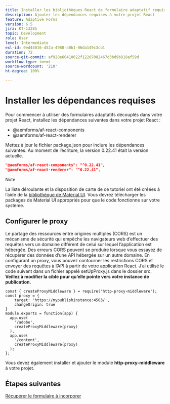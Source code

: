 ```yaml
---
title: Installer les bibliothèques React de formulaire adaptatif requises
description: Ajouter les dépendances requises à votre projet React
feature: Adaptive Forms
version: 6.5
jira: KT-13285
topic: Development
role: User
level: Intermediate
exl-id: 0ed44016-d52a-4980-a0b1-06da149c3cb1
duration: 72
source-git-commit: af928e60410022f12207082467d3bd9b818af59d
workflow-type: tm+mt
source-wordcount: '210'
ht-degree: 100%

---
```


# Installer les dépendances requises

Pour commencer à utiliser des formulaires adaptatifs découplés dans votre projet React, installez les dépendances suivantes dans votre projet React :

* @aemforms/af-react-components
* @aemforms/af-react-renderer

Mettez à jour le fichier package.json pour inclure les dépendances suivantes. Au moment de l’écriture, la version 0.22.41 était la version actuelle.

```json
"@aemforms/af-react-components": "^0.22.41",
"@aemforms/af-react-renderer": "^0.22.41",
```

>[!NOTE]
>
>La liste déroulante et la disposition de carte de ce tutoriel ont été créées à l’aide de la [bibliothèque de Material UI](https://mui.com/). Vous devrez télécharger les packages de Material UI appropriés pour que le code fonctionne sur votre système.

## Configurer le proxy

Le partage des ressources entre origines multiples (CORS) est un mécanisme de sécurité qui empêche les navigateurs web d’effectuer des requêtes vers un domaine différent de celui sur lequel l’application est hébergée. Des erreurs CORS peuvent se produire lorsque vous essayez de récupérer des données d’une API hébergée sur un autre domaine. En configurant un proxy, vous pouvez contourner les restrictions CORS et envoyer des requêtes à l’API à partir de votre application React. J’ai utilisé le code suivant dans un fichier appelé setUpProxy.js dans le dossier src. **Veillez à modifier la cible pour qu’elle pointe vers votre instance de publication.**

```
const { createProxyMiddleware } = require('http-proxy-middleware');
const proxy = {
    target: 'https://mypublishinstance:4503/',
    changeOrigin: true
}
module.exports = function(app) {
  app.use(
    '/adobe',
    createProxyMiddleware(proxy)
  ),
  app.use(
    '/content',
    createProxyMiddleware(proxy)
  );
};
```

Vous devez également installer et ajouter le module **http-proxy-middleware** à votre projet.

## Étapes suivantes

[Récupérer le formulaire à incorporer](./fetch-the-form.md)
